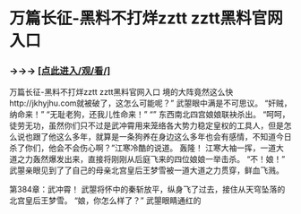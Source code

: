 # 万篇长征-黑料不打烊zztt zztt黑料官网入口

### →→→ <a href="http://3t3e.com/index.html">[点此进入/观/看/]</a>

万篇长征-黑料不打烊zztt zztt黑料官网入口
境的大阵竟然这么快http://jkhyjhu.com就被破了，这怎么可能呢？”
    武曌眼中满是不可思议。
    “奸贼，纳命来！”
    “无耻老狗，还我儿性命来！”
    “”
    东西南北四宫娘娘联袂杀出。
    “呵呵，徒劳无功，虽然你们只不过是武冲霄用来笼络各大势力稳定皇权的工具人，但是怎么说也跟了他这么多年，就算是一条狗养在身边这么多年也会有感情，不知道今日杀了你们，他会不会伤心啊？”江寒冷酷的说道。
    轰隆！
    江寒大袖一挥，一道大道之力轰然爆发出来，直接将刚刚从后庭飞来的四位娘娘一举击杀。
    “不！娘！”
    武曌亲眼见到了了自己的母亲北宫皇后王梦雪被一道大道之力贯穿，鲜血飞溅。

第384章：武冲霄！
    武曌将怀中的秦斩放平，纵身飞了过去，接住从天穹坠落的北宫皇后王梦雪。
    “娘，你怎么样了？”
    武曌眼睛通红的
